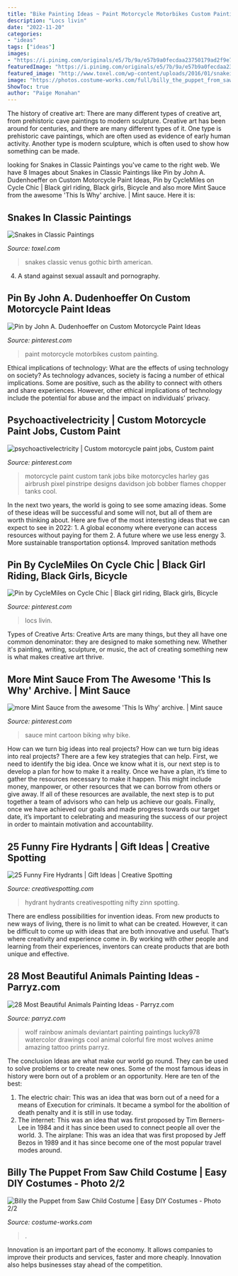 ```yaml
---
title: "Bike Painting Ideas ~ Paint Motorcycle Motorbikes Custom Painting"
description: "Locs livin"
date: "2022-11-20"
categories:
- "ideas"
tags: ["ideas"]
images:
- "https://i.pinimg.com/originals/e5/7b/9a/e57b9a0fecdaa23750179ad2f9e77f88.jpg"
featuredImage: "https://i.pinimg.com/originals/e5/7b/9a/e57b9a0fecdaa23750179ad2f9e77f88.jpg"
featured_image: "http://www.toxel.com/wp-content/uploads/2016/01/snakeinart04.jpg"
image: "https://photos.costume-works.com/full/billy_the_puppet_from_saw1.jpg"
ShowToc: true
author: "Paige Monahan"
---
```



The history of creative art: There are many different types of creative art, from prehistoric cave paintings to modern sculpture.
Creative art has been around for centuries, and there are many different types of it. One type is prehistoric cave paintings, which are often used as evidence of early human activity. Another type is modern sculpture, which is often used to show how something can be made.

	

		
looking for Snakes in Classic Paintings you've came to the right web. We have 8 Images about Snakes in Classic Paintings like Pin by John A. Dudenhoeffer on Custom Motorcycle Paint Ideas, Pin by CycleMiles on Cycle Chic | Black girl riding, Black girls, Bicycle and also more Mint Sauce from the awesome &#039;This Is Why&#039; archive. | Mint sauce. Here it is:
		
    
## Snakes In Classic Paintings

<img loading=lazy src="http://www.toxel.com/wp-content/uploads/2016/01/snakeinart04.jpg" onerror="this.onerror=null;this.src='https://tse1.mm.bing.net/th?id=OIP.SkBfGpUw8KtaNdmVH0hg3gAAAA&amp;pid=15.1';" alt="Snakes in Classic Paintings">

_Source: toxel.com_

>snakes classic venus gothic birth american. 

	

4. A stand against sexual assault and pornography.

    
## Pin By John A. Dudenhoeffer On Custom Motorcycle Paint Ideas

<img loading=lazy src="https://i.pinimg.com/originals/92/12/08/9212088e89d4cea6f8a6c4f19e2dadbf.jpg" onerror="this.onerror=null;this.src='https://tse4.mm.bing.net/th?id=OIP.-6dSs8Eoo1mOeV8ECMoTGAHaJ4&amp;pid=15.1';" alt="Pin by John A. Dudenhoeffer on Custom Motorcycle Paint Ideas">

_Source: pinterest.com_

>paint motorcycle motorbikes custom painting. 

	

Ethical implications of technology: What are the effects of using technology on society?
As technology advances, society is facing a number of ethical implications. Some are positive, such as the ability to connect with others and share experiences. However, other ethical implications of technology include the potential for abuse and the impact on individuals’ privacy.

    
## Psychoactivelectricity | Custom Motorcycle Paint Jobs, Custom Paint

<img loading=lazy src="https://i.pinimg.com/originals/e5/7b/9a/e57b9a0fecdaa23750179ad2f9e77f88.jpg" onerror="this.onerror=null;this.src='https://tse1.mm.bing.net/th?id=OIP.BOthHg6ub-mqj8WXKBcbugHaKu&amp;pid=15.1';" alt="psychoactivelectricity | Custom motorcycle paint jobs, Custom paint">

_Source: pinterest.com_

>motorcycle paint custom tank jobs bike motorcycles harley gas airbrush pixel pinstripe designs davidson job bobber flames chopper tanks cool. 

	

In the next two years, the world is going to see some amazing ideas. Some of these ideas will be successful and some will not, but all of them are worth thinking about. Here are five of the most interesting ideas that we can expect to see in 2022: 1. A global economy where everyone can access resources without paying for them 2. A future where we use less energy 3. More sustainable transportation options4. Improved sanitation methods
    
## Pin By CycleMiles On Cycle Chic | Black Girl Riding, Black Girls, Bicycle

<img loading=lazy src="https://i.pinimg.com/originals/32/aa/ef/32aaef073e0deb813da4b55ae12b9a0f.jpg" onerror="this.onerror=null;this.src='https://tse2.mm.bing.net/th?id=OIP.tImxD4cl7I6oYDZCjD8-bQHaLJ&amp;pid=15.1';" alt="Pin by CycleMiles on Cycle Chic | Black girl riding, Black girls, Bicycle">

_Source: pinterest.com_

>locs livin. 

	

Types of Creative Arts:
Creative Arts are many things, but they all have one common denominator: they are designed to make something new. Whether it's painting, writing, sculpture, or music, the act of creating something new is what makes creative art thrive.

    
## More Mint Sauce From The Awesome &#039;This Is Why&#039; Archive. | Mint Sauce

<img loading=lazy src="https://i.pinimg.com/736x/21/15/11/2115119e8b8af67253ce5fda442bfb68--mint-sauce-sauces.jpg" onerror="this.onerror=null;this.src='https://tse2.mm.bing.net/th?id=OIP.ch0NPf2moknCzXlkSo-RdAHaK0&amp;pid=15.1';" alt="more Mint Sauce from the awesome &#039;This Is Why&#039; archive. | Mint sauce">

_Source: pinterest.com_

>sauce mint cartoon biking why bike. 

	

How can we turn big ideas into real projects?
How can we turn big ideas into real projects? There are a few key strategies that can help. First, we need to identify the big idea. Once we know what it is, our next step is to develop a plan for how to make it a reality. Once we have a plan, it’s time to gather the resources necessary to make it happen. This might include money, manpower, or other resources that we can borrow from others or give away. If all of these resources are available, the next step is to put together a team of advisors who can help us achieve our goals. Finally, once we have achieved our goals and made progress towards our target date, it’s important to celebrating and measuring the success of our project in order to maintain motivation and accountability.

    
## 25 Funny Fire Hydrants | Gift Ideas | Creative Spotting

<img loading=lazy src="https://static.creativespotting.com/wp-content/uploads/2014/10/creativespotting.com-25-funny-fire-hydrants-18.jpg" onerror="this.onerror=null;this.src='https://tse1.mm.bing.net/th?id=OIP.1Zg3jwJfwSq2Q4NxY-iv3AHaMX&amp;pid=15.1';" alt="25 Funny Fire Hydrants | Gift Ideas | Creative Spotting">

_Source: creativespotting.com_

>hydrant hydrants creativespotting nifty zinn spotting. 

	

There are endless possibilities for invention ideas. From new products to new ways of living, there is no limit to what can be created. However, it can be difficult to come up with ideas that are both innovative and useful. That’s where creativity and experience come in. By working with other people and learning from their experiences, inventors can create products that are both unique and effective.

    
## 28 Most Beautiful Animals Painting Ideas - Parryz.com

<img loading=lazy src="http://parryz.com/wp-content/uploads/2017/12/Beautiful-Watercolor-Painting-Of-Fox-517x700.jpg" onerror="this.onerror=null;this.src='https://tse1.mm.bing.net/th?id=OIP.qJtX8vBpMjInyb3HRXCX4gHaKB&amp;pid=15.1';" alt="28 Most Beautiful Animals Painting Ideas - Parryz.com">

_Source: parryz.com_

>wolf rainbow animals deviantart painting paintings lucky978 watercolor drawings cool animal colorful fire most wolves anime amazing tattoo prints parryz. 

	

The conclusion
Ideas are what make our world go round. They can be used to solve problems or to create new ones. Some of the most famous ideas in history were born out of a problem or an opportunity. Here are ten of the best:
1. The electric chair: This was an idea that was born out of a need for a means of Execution for criminals. It became a symbol for the abolition of death penalty and it is still in use today.
2. The internet: This was an idea that was first proposed by Tim Berners-Lee in 1984 and it has since been used to connect people all over the world. 3. The airplane: This was an idea that was first proposed by Jeff Bezos in 1989 and it has since become one of the most popular travel modes around. 
    
## Billy The Puppet From Saw Child Costume | Easy DIY Costumes - Photo 2/2

<img loading=lazy src="https://photos.costume-works.com/full/billy_the_puppet_from_saw1.jpg" onerror="this.onerror=null;this.src='https://tse3.mm.bing.net/th?id=OIP.TAp41lUyO_0M_XeokQqRgQHaJ3&amp;pid=15.1';" alt="Billy the Puppet from Saw Child Costume | Easy DIY Costumes - Photo 2/2">

_Source: costume-works.com_

>. 

	

Innovation is an important part of the economy. It allows companies to improve their products and services, faster and more cheaply. Innovation also helps businesses stay ahead of the competition. 

